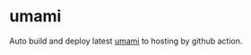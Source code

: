 # umami

Auto build and deploy latest [umami](https://github.com/mikecao/umami) to hosting by github action.
